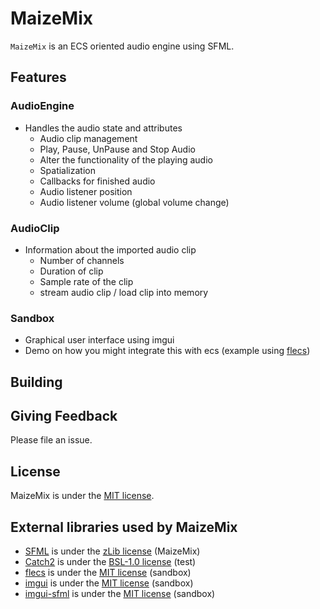 # MaizeMix
`MaizeMix` is an ECS oriented audio engine using SFML.


## Features
### AudioEngine
- Handles the audio state and attributes 
	- Audio clip management
	- Play, Pause, UnPause and Stop Audio
	- Alter the functionality of the playing audio
	- Spatialization 
	- Callbacks for finished audio
	- Audio listener position
	- Audio listener volume (global volume change)


### AudioClip
- Information about the imported audio clip
	- Number of channels
	- Duration of clip
	- Sample rate of the clip
	- stream audio clip / load clip into memory


### Sandbox
- Graphical user interface using imgui
- Demo on how you might integrate this with ecs (example using [flecs](https://github.com/SanderMertens/flecs))


## Building


## Giving Feedback
Please file an issue.


## License
MaizeMix is under the [MIT license](https://github.com/FinleyConway/MaizeMix/blob/master/license.md).


## External libraries used by MaizeMix
- [SFML](https://github.com/SFML/SFML) is under the [zLib license](https://github.com/SFML/SFML/blob/master/license.md) (MaizeMix)
- [Catch2](https://github.com/catchorg/Catch2/tree/devel) is under the [BSL-1.0 license](https://github.com/catchorg/Catch2/blob/devel/LICENSE.txt) (test)
- [flecs](https://github.com/SanderMertens/flecs) is under the [MIT license](https://github.com/SanderMertens/flecs/blob/master/LICENSE) (sandbox)
- [imgui](https://github.com/ocornut/imgui) is under the [MIT license](https://github.com/ocornut/imgui/blob/master/LICENSE.txt) (sandbox)
- [imgui-sfml](https://github.com/SFML/imgui-sfml) is under the [MIT license](https://github.com/SFML/imgui-sfml/blob/master/LICENSE) (sandbox)
